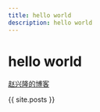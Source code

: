 ```yaml
---
title: hello world
description: hello world
---
```


# hello world
[赵兴隆的博客](http://zhaoxinglong.com/)

{{ site.posts }}
